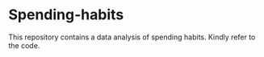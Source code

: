 # Spending-habits
This repository contains a data analysis of spending habits. Kindly refer to the code.
